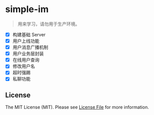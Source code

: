 # simple-im

> 用来学习，请勿用于生产环境。

- [x] 构建基础 Server
- [x] 用户上线功能
- [x] 用户消息广播机制
- [x] 用户业务层封装
- [x] 在线用户查询
- [x] 修改用户名
- [x] 超时强踢
- [x] 私聊功能

## License

The MIT License (MIT). Please see [License File](LICENSE) for more information.